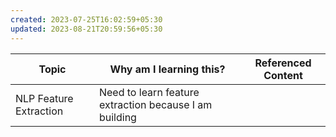 ```yaml
---
created: 2023-07-25T16:02:59+05:30
updated: 2023-08-21T20:59:56+05:30
---
```

| Topic                  | Why am I learning this? | Referenced Content |
| ---------------------- | ----------------------- | ------------------ |
| NLP Feature Extraction | Need to learn feature extraction because I am building                        |                    |